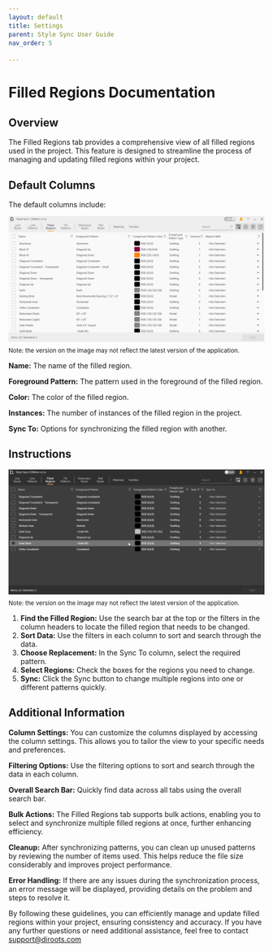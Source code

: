 ```yaml
---
layout: default
title: Settings
parent: Style Sync User Guide
nav_order: 5

---
```


# Filled Regions Documentation

##  Overview

The Filled Regions tab provides a comprehensive view of all filled regions used in the project. This feature is designed to streamline the process of managing and updating filled regions within your project.

##  Default Columns

The default columns include:

![DiStem Style Sync - Line Styles UI](../../../assets\images\StyleSync\DS_SS_FR_UI.png)  
<sub>Note: the version on the image may not reflect the latest version of the application.</sub>


**Name:** The name of the filled region.

**Foreground Pattern:** The pattern used in the foreground of the filled region.

**Color:** The color of the filled region.

**Instances:** The number of instances of the filled region in the project.

**Sync To:** Options for synchronizing the filled region with another.

##  Instructions

![DiStem Style Sync - Sync Filled Regions](../../../assets\images\StyleSync\DS_SS_FR_SyncFilledRegion.gif)  
<sub>Note: the version on the image may not reflect the latest version of the application.</sub>

1. **Find the Filled Region:** Use the search bar at the top or the filters in the column headers to locate the filled region that needs to be changed.
2. **Sort Data:** Use the filters in each column to sort and search through the data.
3. **Choose Replacement:** In the Sync To column, select the required pattern.
4. **Select Regions:** Check the boxes for the regions you need to change.
5. **Sync:** Click the Sync button to change multiple regions into one or different patterns quickly.


##  Additional Information

**Column Settings:** You can customize the columns displayed by accessing the column settings. This allows you to tailor the view to your specific needs and preferences.

**Filtering Options:** Use the filtering options to sort and search through the data in each column.

**Overall Search Bar:** Quickly find data across all tabs using the overall search bar.

**Bulk Actions:** The Filled Regions tab supports bulk actions, enabling you to select and synchronize multiple filled regions at once, further enhancing efficiency.

**Cleanup:** After synchronizing patterns, you can clean up unused patterns by reviewing the number of items used. This helps reduce the file size considerably and improves project performance.

**Error Handling:** If there are any issues during the synchronization process, an error message will be displayed, providing details on the problem and steps to resolve it.

By following these guidelines, you can efficiently manage and update filled regions within your project, ensuring consistency and accuracy. If you have any further questions or need additional assistance, feel free to contact support@diroots.com